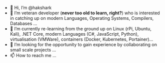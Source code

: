 - 👋 Hi, I’m @hakshark
- 👀 I’m veteran developer (**never too old to learn, right?**) who is interested in catching up on modern Languages, Operating Systems, Compilers, Databases ...
- 🌱 I’m currently re-learning from the ground up on Linux (rPi, Ubuntu, Kali), .NET Core, modern Languages (C#, JavaScript, Python), virtualisation (VMWare), containers (Docker, Kubernetes, Portainer)...
- 💞️ I’m looking for the opportunity to gain experience by collaborating on small scale projects ...
- 📫 How to reach me ...

<!---
hakshark/hakshark is a ✨ special ✨ repository because its `README.md` (this file) appears on your GitHub profile.
You can click the Preview link to take a look at your changes.
--->
